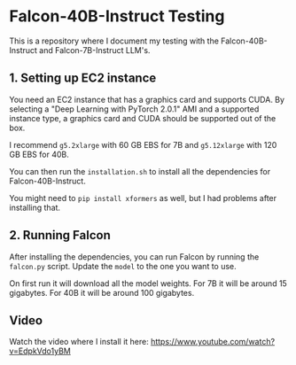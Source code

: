 # Falcon-40B-Instruct Testing

This is a repository where I document my testing with the Falcon-40B-Instruct and Falcon-7B-Instruct LLM's.

## 1. Setting up EC2 instance

You need an EC2 instance that has a graphics card and supports CUDA. By selecting a "Deep Learning with PyTorch 2.0.1" AMI and a supported instance type, a graphics card and CUDA should be supported out of the box.

I recommend `g5.2xlarge` with 60 GB EBS for 7B and `g5.12xlarge` with 120 GB EBS for 40B.

You can then run the `installation.sh` to install all the dependencies for Falcon-40B-Instruct.

You might need to `pip install xformers` as well, but I had problems after installing that.

## 2. Running Falcon

After installing the dependencies, you can run Falcon by running the `falcon.py` script. Update the `model` to the one you want to use.

On first run it will download all the model weights. For 7B it will be around 15 gigabytes. For 40B it will be around 100 gigabytes.

## Video

Watch the video where I install it here: https://www.youtube.com/watch?v=EdpkVdo1yBM
